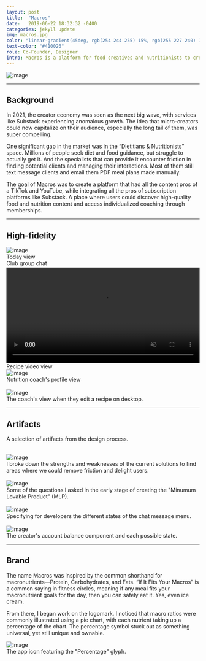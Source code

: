 ```yaml
---
layout: post
title:  "Macros"
date:   2019-06-22 18:32:32 -0400
categories: jekyll update
img: macros.jpg
color: "linear-gradient(45deg, rgb(254 244 255) 15%, rgb(255 227 240) 100%)"
text-color: "#410026"
role: Co-Founder, Designer
intro: Macros is a platform for food creatives and nutritionists to create content and manage their clients, all in one place. As the design co-founder, I led the end-to-end design and also managed the product vision.
---
```


<div class="large-section">
  <img src="/img/macros-header.jpg" alt="image" />
</div>


<hr>

## Background

In 2021, the creator economy was seen as the next big wave, with services like Substack experiencing anomalous growth. The idea that micro-creators could now capitalize on their audience, especially the long tail of them, was super compelling.

One significant gap in the market was in the “Dietitians & Nutritionists” space. Millions of people seek diet and food guidance, but struggle to actually get it. And the specialists that can provide it encounter friction in finding potential clients and managing their interactions. Most of them still text message clients and email them PDF meal plans made manually.

The goal of Macros was to create a platform that had all the content pros of a TikTok and YouTube, while integrating all the pros of subscription platforms like Substack. A place where users could discover high-quality food and nutrition content and access individualized coaching through memberships.

<hr>

## High-fidelity

<div class="row large-section">
  <div class="col-sm-6">
    <div class="col-with-margin">
      <img src="/img/home-view.png" alt="image" />
      <div class="caption-centered">Today view</div>
    </div>
  </div>
  <div class="col-sm-6">
    <div class="col-with-margin">
      <img src="/img/club-chat-view.png" alt="">
      <div class="caption-centered">Club group chat</div>
    </div>
  </div>
  <div class="col-sm-6">
    <div class="col-with-margin">
      <video autoplay loop muted playsinline width="100%" oncontextmenu="return false;" style="clip-path: inset(2.5px 0 1px 0); vertical-align: middle;" class="video-background">
        <source src="/img/recipe-play.mov" type="video/mp4">
    </video>
    <div class="caption-centered">Recipe video view</div>
    </div>
  </div>
  <div class="col-sm-6">
    <div class="col-with-margin">
      <img src="/img/profile-view.png" alt="image" />
      <div class="caption-centered">Nutrition coach's profile view</div>
    </div>
  </div>
</div>

<br>

<div class="large-section">
  <img src="/img/macros_edit_recipe.png" alt="image" />
</div>

<div class="caption">The coach's view when they edit a recipe on desktop.</div>

<hr>

## Artifacts

<p>A selection of artifacts from the design process.</p>

<br>

<img src="/img/swot.png" alt="image" />
<div class="caption">I broke down the strengths and weaknesses of the current solutions to find areas where we could remove friction and delight users.</div>

<br>

<div class="large-section">
<img src="/img/project-pantry-notes.jpg" alt="image" />
</div>
<div class="caption">Some of the questions I asked in the early stage of creating the "Minumum Lovable Product" (MLP).</div>

<br>

<div class="large-section">
  <img src="/img/chat-menu-states.jpg" alt="image" />
</div>

<div class="caption">Specifying for developers the different states of the chat message menu.</div>

<br>

<div class="large-section">
  <img src="/img/payouts.jpg" alt="image" />
</div>

<div class="caption">The creator's account balance component and each possible state.</div>

<hr>

## Brand

The name Macros was inspired by the common shorthand for macronutrients—Protein, Carbohydrates, and Fats. “If It Fits Your Macros” is a common saying in fitness circles, meaning if any meal fits your macronutrient goals for the day, then you can safely eat it. Yes, even ice cream.

From there, I began work on the logomark. I noticed that macro ratios were commonly illustrated using a pie chart, with each nutrient taking up a percentage of the chart. The percentage symbol stuck out as something universal, yet still unique and ownable.

<div class="large-section">
  <img src="/img/macros-app-icon.jpg" alt="image" />
</div>

<div class="caption">The app icon featuring the "Percentage" glyph.</div>



